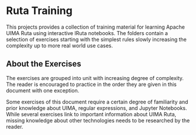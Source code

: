 # Ruta Training

This projects provides a collection of training material for learning Apache UIMA Ruta using interactive IRuta notebooks. 
The folders contain a selection of exercises starting with the simplest rules slowly increasing 
the complexity up to more real world use cases.

## About the Exercises

The exercises are grouped into unit with increasing degree of complexity. 
The reader is encouraged to practice in the order they are given in this 
document with one exception. 

Some exercises of this document require a certain degree of familiarity and 
prior knowledge about UIMA, regular expressions, and Jupyter Notebooks. 
While several exercises link to important information about UIMA Ruta, 
missing knowledge about other technologies needs to be researched by the reader. 

